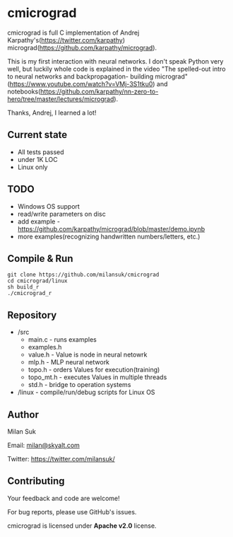 
# cmicrograd
cmicrograd is full C implementation of Andrej Karpathy's(https://twitter.com/karpathy) micrograd(https://github.com/karpathy/micrograd).

This is my first interaction with neural networks. I don't speak Python very well, but luckily whole code is explained in the video "The spelled-out intro to neural networks and backpropagation- building micrograd"(https://www.youtube.com/watch?v=VMj-3S1tku0) and notebooks(https://github.com/karpathy/nn-zero-to-hero/tree/master/lectures/micrograd).

Thanks, Andrej, I learned a lot!



## Current state
- All tests passed
- under 1K LOC
- Linux only



## TODO
- Windows OS support
- read/write parameters on disc
- add example - https://github.com/karpathy/micrograd/blob/master/demo.ipynb
- more examples(recognizing handwritten numbers/letters, etc.)



## Compile & Run
<pre><code>git clone https://github.com/milansuk/cmicrograd
cd cmicrograd/linux
sh build_r
./cmicrograd_r
</code></pre>



## Repository
- /src
    - main.c - runs examples
    - examples.h
    - value.h - Value is node in neural netowrk
    - mlp.h - MLP neural network
    - topo.h - orders Values for execution(training)
    - topo_mt.h - executes Values in multiple threads
    - std.h - bridge to operation systems
- /linux - compile/run/debug scripts for Linux OS



## Author
Milan Suk

Email: milan@skyalt.com

Twitter: https://twitter.com/milansuk/



## Contributing
Your feedback and code are welcome!

For bug reports, please use GitHub's issues.

cmicrograd is licensed under **Apache v2.0** license.